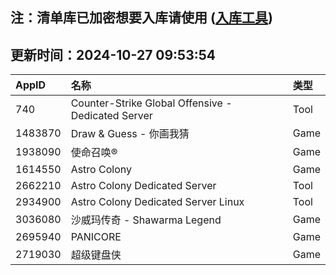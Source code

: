 ## 注：清单库已加密想要入库请使用 ([入库工具](https://github.com/BlankTMing/ManifestAutoUpdate/releases))

## 更新时间：2024-10-27 09:53:54
| AppID | 名称 | 类型  |
| :-------------------- | :----------------------------- | :----------- |
| 740 | Counter-Strike Global Offensive - Dedicated Server| Tool |
| 1483870 | Draw & Guess - 你画我猜| Game |
| 1938090 | 使命召唤®| Game |
| 1614550 | Astro Colony| Game |
| 2662210 | Astro Colony Dedicated Server| Tool |
| 2934900 | Astro Colony Dedicated Server Linux| Tool |
| 3036080 | 沙威玛传奇 - Shawarma Legend| Game |
| 2695940 | PANICORE| Game |
| 2719030 | 超级键盘侠| Game |
